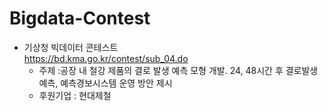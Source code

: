 # Bigdata-Contest

* 기상청 빅데이터 콘테스트 <br>
https://bd.kma.go.kr/contest/sub_04.do
  * 주제 :공장 내 철강 제품의 결로 발생 예측 모형 개발. 24, 48시간 후 결로발생 예측, 예측경보시스템 운영 방안 제시
  * 후원기업 : 현대제철
  

